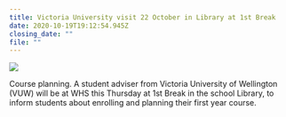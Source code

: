 ```yaml
---
title: Victoria University visit 22 October in Library at 1st Break
date: 2020-10-19T19:12:54.945Z
closing_date: ""
file: ""
---
```

![](https://res.cloudinary.com/whanganuihigh/image/upload/v1603135074/Careers%20and%20Vocational/Logos/Vic_Uni.jpg)

Course planning. A student adviser from Victoria University of Wellington (VUW) will be at WHS this Thursday at 1st Break in the school Library, to inform students about enrolling and planning their first year course.